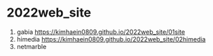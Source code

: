 # 2022web_site
1. gabia  https://kimhaein0809.github.io/2022web_site/01site
1. himedia  https://kimhaein0809.github.io/2022web_site/02himedia
1. netmarble 
